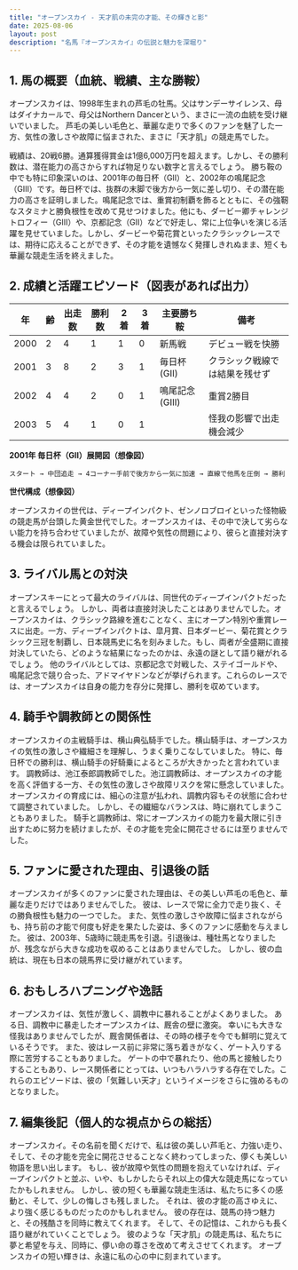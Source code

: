 ```yaml
---
title: "オープンスカイ - 天才肌の未完の才能、その輝きと影"
date: 2025-08-06
layout: post
description: "名馬『オープンスカイ』の伝説と魅力を深堀り"
---
```


## 1. 馬の概要（血統、戦績、主な勝鞍）

オープンスカイは、1998年生まれの芦毛の牡馬。父はサンデーサイレンス、母はダイナカールで、母父はNorthern Dancerという、まさに一流の血統を受け継いでいました。  芦毛の美しい毛色と、華麗な走りで多くのファンを魅了した一方、気性の激しさや故障に悩まされた、まさに「天才肌」の競走馬でした。

戦績は、20戦6勝。通算獲得賞金は1億6,000万円を超えます。しかし、その勝利数は、潜在能力の高さからすれば物足りない数字と言えるでしょう。  勝ち鞍の中でも特に印象深いのは、2001年の毎日杯（GII）と、2002年の鳴尾記念（GIII）です。毎日杯では、抜群の末脚で後方から一気に差し切り、その潜在能力の高さを証明しました。鳴尾記念では、重賞初制覇を飾るとともに、その強靭なスタミナと勝負根性を改めて見せつけました。他にも、ダービー卿チャレンジトロフィー（GIII）や、京都記念（GII）などで好走し、常に上位争いを演じる活躍を見せていました。しかし、ダービーや菊花賞といったクラシックレースでは、期待に応えることができず、その才能を遺憾なく発揮しきれぬまま、短くも華麗な競走生活を終えました。


## 2. 成績と活躍エピソード（図表があれば出力）


| 年 | 齢 | 出走数 | 勝利数 | 2着 | 3着 | 主要勝ち鞍 | 備考 |
|---|---|---|---|---|---|---|---|
| 2000 | 2 | 4 | 1 | 1 | 0 | 新馬戦 | デビュー戦を快勝 |
| 2001 | 3 | 8 | 2 | 3 | 1 | 毎日杯(GII) | クラシック戦線では結果を残せず |
| 2002 | 4 | 4 | 2 | 0 | 1 | 鳴尾記念(GIII) | 重賞2勝目 |
| 2003 | 5 | 4 | 1 | 0 | 1 |  | 怪我の影響で出走機会減少 |


**2001年 毎日杯（GII）展開図（想像図）**

```
スタート → 中団追走 → 4コーナー手前で後方から一気に加速 → 直線で他馬を圧倒 → 勝利
```

**世代構成（想像図）**

オープンスカイの世代は、ディープインパクト、ゼンノロブロイといった怪物級の競走馬が台頭した黄金世代でした。オープンスカイは、その中で決して劣らない能力を持ち合わせていましたが、故障や気性の問題により、彼らと直接対決する機会は限られていました。


## 3. ライバル馬との対決

オープンスキーにとって最大のライバルは、同世代のディープインパクトだったと言えるでしょう。 しかし、両者は直接対決したことはありませんでした。オープンスカイは、クラシック路線を進むことなく、主にオープン特別や重賞レースに出走。一方、ディープインパクトは、皐月賞、日本ダービー、菊花賞とクラシック三冠を制覇し、日本競馬史に名を刻みました。もし、両者が全盛期に直接対決していたら、どのような結果になったのかは、永遠の謎として語り継がれるでしょう。  他のライバルとしては、京都記念で対戦した、ステイゴールドや、鳴尾記念で競り合った、アドマイヤドンなどが挙げられます。これらのレースでは、オープンスカイは自身の能力を存分に発揮し、勝利を収めています。


## 4. 騎手や調教師との関係性

オープンスカイの主戦騎手は、横山典弘騎手でした。横山騎手は、オープンスカイの気性の激しさや繊細さを理解し、うまく乗りこなしていました。  特に、毎日杯での勝利は、横山騎手の好騎乗によるところが大きかったと言われています。  調教師は、池江泰郎調教師でした。池江調教師は、オープンスカイの才能を高く評価する一方、その気性の激しさや故障リスクを常に懸念していました。  オープンスカイの育成には、細心の注意が払われ、調教内容もその状態に合わせて調整されていました。 しかし、その繊細なバランスは、時に崩れてしまうこともありました。 騎手と調教師は、常にオープンスカイの能力を最大限に引き出すために努力を続けましたが、その才能を完全に開花させるには至りませんでした。


## 5. ファンに愛された理由、引退後の話

オープンスカイが多くのファンに愛された理由は、その美しい芦毛の毛色と、華麗な走りだけではありませんでした。  彼は、レースで常に全力で走り抜く、その勝負根性も魅力の一つでした。  また、気性の激しさや故障に悩まされながらも、持ち前の才能で何度も好走を果たした姿は、多くのファンに感動を与えました。  彼は、2003年、5歳時に競走馬を引退。引退後は、種牡馬となりましたが、残念ながら大きな成功を収めることはありませんでした。  しかし、彼の血統は、現在も日本の競馬界に受け継がれています。


## 6. おもしろハプニングや逸話

オープンスカイは、気性が激しく、調教中に暴れることがよくありました。  ある日、調教中に暴走したオープンスカイは、厩舎の壁に激突。  幸いにも大きな怪我はありませんでしたが、厩舎関係者は、その時の様子を今でも鮮明に覚えているそうです。 また、彼はレース前に非常に落ち着きがなく、ゲート入りする際に苦労することもありました。  ゲートの中で暴れたり、他の馬と接触したりすることもあり、レース関係者にとっては、いつもハラハラする存在でした。これらのエピソードは、彼の「気難しい天才」というイメージをさらに強めるものとなりました。


## 7. 編集後記（個人的な視点からの総括）

オープンスカイ。その名前を聞くだけで、私は彼の美しい芦毛と、力強い走り、そして、その才能を完全に開花させることなく終わってしまった、儚くも美しい物語を思い出します。  もし、彼が故障や気性の問題を抱えていなければ、ディープインパクトと並ぶ、いや、もしかしたらそれ以上の偉大な競走馬になっていたかもしれません。  しかし、彼の短くも華麗な競走生活は、私たちに多くの感動と、そして、少しの悔しさも残しました。  それは、彼の才能の高さゆえに、より強く感じるものだったのかもしれません。  彼の存在は、競馬の持つ魅力と、その残酷さを同時に教えてくれます。  そして、その記憶は、これからも長く語り継がれていくことでしょう。  彼のような「天才肌」の競走馬は、私たちに夢と希望を与え、同時に、儚い命の尊さを改めて考えさせてくれます。  オープンスカイの短い輝きは、永遠に私の心の中に刻まれています。
